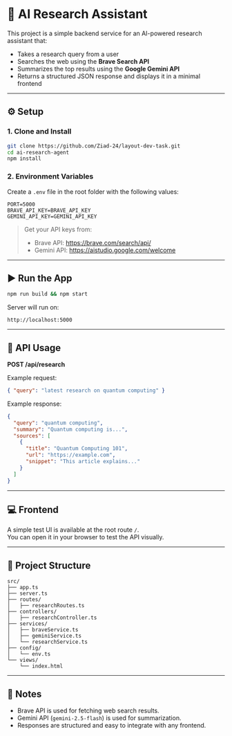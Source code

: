# 🧠 AI Research Assistant

This project is a simple backend service for an AI-powered research assistant that:
- Takes a research query from a user
- Searches the web using the **Brave Search API**
- Summarizes the top results using the **Google Gemini API**
- Returns a structured JSON response and displays it in a minimal frontend

---

## ⚙️ Setup

### 1. Clone and Install
```bash
git clone https://github.com/Ziad-24/layout-dev-task.git
cd ai-research-agent
npm install
```

### 2. Environment Variables
Create a `.env` file in the root folder with the following values:
```
PORT=5000
BRAVE_API_KEY=BRAVE_API_KEY
GEMINI_API_KEY=GEMINI_API_KEY
```

> Get your API keys from:
> - Brave API: https://brave.com/search/api/
> - Gemini API: https://aistudio.google.com/welcome

---

## ▶️ Run the App

```bash
npm run build && npm start
```

Server will run on:
```
http://localhost:5000
```

---

## 🧠 API Usage

**POST /api/research**

Example request:
```json
{ "query": "latest research on quantum computing" }
```

Example response:
```json
{
  "query": "quantum computing",
  "summary": "Quantum computing is...",
  "sources": [
    {
      "title": "Quantum Computing 101",
      "url": "https://example.com",
      "snippet": "This article explains..."
    }
  ]
}
```

---

## 💻 Frontend
A simple test UI is available at the root route `/`.  
You can open it in your browser to test the API visually.

---

## 📁 Project Structure

```
src/
├── app.ts
├── server.ts
├── routes/
│   ├── researchRoutes.ts
├── controllers/
│   ├── researchController.ts
├── services/
│   ├── braveService.ts
│   ├── geminiService.ts
│   └── researchService.ts
├── config/
│   └── env.ts
└── views/
    └── index.html
```

---

## 🧩 Notes
- Brave API is used for fetching web search results.
- Gemini API (`gemini-2.5-flash`) is used for summarization.
- Responses are structured and easy to integrate with any frontend.